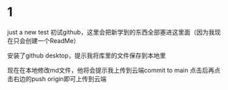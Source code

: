 # 1
just a new  test
初试github，这里会把新学到的东西全部塞进这里面（因为我现在只会创建一个ReadMe）

安装了github desktop，提示我将库里的文件保存到本地里

现在在本地修改md文件，他将会提示我上传到云端commit to main
点击后再点击右边的push origin即可上传到云端
